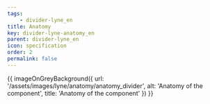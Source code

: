 ```yaml
---
tags: 
    - divider-lyne_en
title: Anatomy
key: divider-lyne-anatomy_en
parent: divider-lyne_en
icon: specification
order: 2
permalink: false
---
```


{{ imageOnGreyBackground({
  url: '/assets/images/lyne/anatomy/anatomy_divider',
  alt: 'Anatomy of the component',
  title: 'Anatomy of the component'
}) }}
